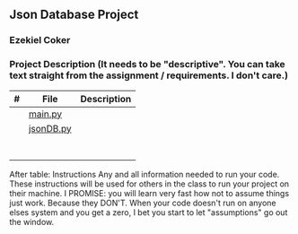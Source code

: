 ## Json Database Project
### Ezekiel Coker
### Project Description (It needs to be "descriptive". You can take text straight from the assignment / requirements. I don't care.)

|  #  | File | Description |
| :-: | ----------- | ---------------------- |
|  | [main.py](https://github.com/ECOKER1226/2143-OOP/blob/main/Assignments/P01/main.py) |  |
|  | [jsonDB.py](https://github.com/ECOKER1226/2143-OOP/blob/main/Assignments/P01/jsonDB.py) |  |
|  |  |  |
|  |  |  |
|  |  |  |
|  |  |  |
|  |  |  |
|  |  |  |
|  |  |  |

After table:
Instructions
Any and all information needed to run your code.
These instructions will be used for others in the class to run your project on their machine. I PROMISE: you will learn very fast how not to assume things just work. Because they DON'T. When your code doesn't run on anyone elses system and you get a zero, I bet you start to let "assumptions" go out the window.
